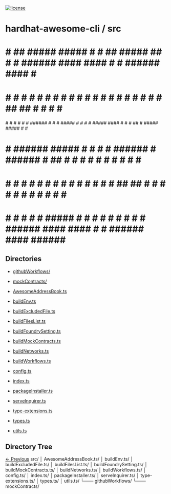 
[![license](https://img.shields.io/github/license/jamesisaac/react-native-background-task.svg)](https://opensource.org/licenses/MIT)


# hardhat-awesome-cli / src

#    #   ##   #####  #####  #    #   ##   #####         ##   #    # ######  ####   ####  #    # ######        ####  #      # 
#    #  #  #  #    # #    # #    #  #  #    #          #  #  #    # #      #      #    # ##  ## #            #    # #      # 
###### #    # #    # #    # ###### #    #   #   ##### #    # #    # #####   ####  #    # # ## # #####  ##### #      #      # 
#    # ###### #####  #    # #    # ######   #         ###### # ## # #           # #    # #    # #            #      #      # 
#    # #    # #   #  #    # #    # #    #   #         #    # ##  ## #      #    # #    # #    # #            #    # #      # 
#    # #    # #    # #####  #    # #    #   #         #    # #    # ######  ####   ####  #    # ######        ####  ###### # 

## Directories
 - [githubWorkflows/](./githubWorkflows/) - [mockContracts/](./mockContracts/)

 - [AwesomeAddressBook.ts](./AwesomeAddressBook.ts) - [buildEnv.ts](./buildEnv.ts) - [buildExcludedFile.ts](./buildExcludedFile.ts) - [buildFilesList.ts](./buildFilesList.ts) - [buildFoundrySetting.ts](./buildFoundrySetting.ts) - [buildMockContracts.ts](./buildMockContracts.ts) - [buildNetworks.ts](./buildNetworks.ts) - [buildWorkflows.ts](./buildWorkflows.ts) - [config.ts](./config.ts) - [index.ts](./index.ts) - [packageInstaller.ts](./packageInstaller.ts) - [serveInquirer.ts](./serveInquirer.ts) - [type-extensions.ts](./type-extensions.ts) - [types.ts](./types.ts) - [utils.ts](./utils.ts)
## Directory Tree
[<- Previous](https://github.com/marc-aurele-besner/hardhat-awesome-cli.git)
src/
   │   AwesomeAddressBook.ts/
   │   buildEnv.ts/
   │   buildExcludedFile.ts/
   │   buildFilesList.ts/
   │   buildFoundrySetting.ts/
   │   buildMockContracts.ts/
   │   buildNetworks.ts/
   │   buildWorkflows.ts/
   │   config.ts/
   │   index.ts/
   │   packageInstaller.ts/
   │   serveInquirer.ts/
   │   type-extensions.ts/
   │   types.ts/
   │   utils.ts/
   └─── githubWorkflows/
   └─── mockContracts/

